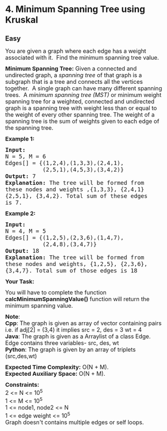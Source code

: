 # 4. Minimum Spanning Tree using Kruskal
## Easy 
<div class="problem-statement" style="user-select: auto;">
                <p style="user-select: auto;"></p><p style="user-select: auto;"><span style="font-size: 18px; user-select: auto;">You are given a graph where each edge has a weight associated with it.&nbsp;&nbsp;Find the minimum spanning tree value.</span></p>

<p style="user-select: auto;"><span style="font-size: 18px; user-select: auto;"><strong style="user-select: auto;">Minimum Spanning Tree:</strong>&nbsp;Given a connected and undirected graph, a&nbsp;<em style="user-select: auto;">spanning tree</em>&nbsp;of that graph is a subgraph that is a tree and connects all the vertices together.&nbsp; A single graph can have many different spanning trees.&nbsp; A&nbsp;<em style="user-select: auto;">minimum spanning tree (MST)</em>&nbsp;or minimum weight spanning tree for a weighted, connected and undirected graph is a spanning tree with weight less than or equal to the weight of every other spanning tree. The weight of a spanning tree is the sum of weights given to each edge of the spanning tree.</span></p>

<p style="user-select: auto;"><strong style="user-select: auto;"><span style="font-size: 18px; user-select: auto;">Example 1:</span></strong></p>

<pre style="user-select: auto;"><strong style="user-select: auto;"><span style="font-size: 18px; user-select: auto;">Input:
</span></strong><span style="font-size: 18px; user-select: auto;">N = 5, M = 6 
Edges[] = {(1,2,4),(1,3,3),(2,4,1),
&nbsp;          (2,5,1),(4,5,3),(3,4,2)}
<strong style="user-select: auto;">Output: </strong>7<strong style="user-select: auto;">
Explanation: </strong>The tree&nbsp;will be formed from
these nodes and weights ,{1,3,3}, {2,4,1}
{2,5,1}, {3,4,2}. Total sum of these edges
is 7.</span></pre>

<p style="user-select: auto;"><strong style="user-select: auto;"><span style="font-size: 18px; user-select: auto;">Example 2:</span></strong></p>

<pre style="user-select: auto;"><strong style="user-select: auto;"><span style="font-size: 18px; user-select: auto;">Input:
</span></strong><span style="font-size: 18px; user-select: auto;">N = 4, M = 5
Edges[] = {(1,2,5),(2,3,6),(1,4,7),
&nbsp;          (2,4,8),(3,4,7)}
<strong style="user-select: auto;">Output: </strong>18<strong style="user-select: auto;">
Explanation: </strong>The tree will be formed from
these nodes and weights, {1,2,5}, {2,3,6},
{3,4,7}. Total sum of those edges is 18</span></pre>

<p style="user-select: auto;"><span style="font-size: 18px; user-select: auto;"><strong style="user-select: auto;">Your Task: </strong></span></p>

<p style="user-select: auto;"><span style="font-size: 18px; user-select: auto;">You will have to complete the function <strong style="user-select: auto;">calcMinimumSpanningValue()</strong>&nbsp;function will return the minimum spanning value.</span></p>

<p style="user-select: auto;"><span style="font-size: 18px; user-select: auto;"><strong style="user-select: auto;">Note</strong>:<br style="user-select: auto;">
<strong style="user-select: auto;">Cpp</strong>: The graph is given as array of vector containing pairs i.e. if adj[2] = (3,4) it implies src = 2, des = 3 wt = 4<br style="user-select: auto;">
<strong style="user-select: auto;">Java</strong>: The graph is given as a Arraylist of a class Edge. Edge contains three variables- src, des, wt<br style="user-select: auto;">
<strong style="user-select: auto;">Python</strong>: The graph is given by an array of triplets (src,des,wt)</span></p>

<p style="user-select: auto;"><span style="font-size: 18px; user-select: auto;"><strong style="user-select: auto;">Expected Time Complexity:</strong>&nbsp;O(N + M).<br style="user-select: auto;">
<strong style="user-select: auto;">Expected Auxiliary Space:</strong>&nbsp;O(N + M).</span></p>

<p style="user-select: auto;"><span style="font-size: 18px; user-select: auto;"><strong style="user-select: auto;">Constraints:&nbsp;</strong><br style="user-select: auto;">
2 &lt;= N &lt;= 10<sup style="user-select: auto;">5</sup><br style="user-select: auto;">
1 &lt;= M&nbsp;&lt;= 10<sup style="user-select: auto;">5</sup><br style="user-select: auto;">
1 &lt;= node1, node2 &lt;= N<br style="user-select: auto;">
1 &lt;= edge weight &lt;= 10<sup style="user-select: auto;">5</sup><br style="user-select: auto;">
Graph doesn't contains multiple edges or self loops.</span></p>
 <p style="user-select: auto;"></p>
            </div>